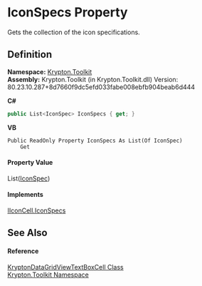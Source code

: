 # IconSpecs Property


Gets the collection of the icon specifications.



## Definition
**Namespace:** <a href="79d2eac2-21f4-54ff-7552-b20c33c30600.md">Krypton.Toolkit</a>  
**Assembly:** Krypton.Toolkit (in Krypton.Toolkit.dll) Version: 80.23.10.287+8d7660f9dc5efd033fabe008ebfb904beab6d444

**C#**
``` C#
public List<IconSpec> IconSpecs { get; }
```
**VB**
``` VB
Public ReadOnly Property IconSpecs As List(Of IconSpec)
	Get
```



#### Property Value
List(<a href="11576e43-7212-c14f-54d1-44f7ccf04b43.md">IconSpec</a>)

#### Implements
<a href="b7b84137-ca2f-d8d3-8627-08ba343aaeb6.md">IIconCell.IconSpecs</a>  


## See Also


#### Reference
<a href="91f95759-e675-412d-1d3b-be12a0f61849.md">KryptonDataGridViewTextBoxCell Class</a>  
<a href="79d2eac2-21f4-54ff-7552-b20c33c30600.md">Krypton.Toolkit Namespace</a>  
